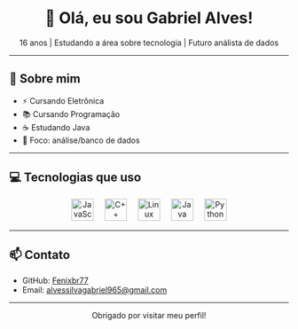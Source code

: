 <h1 align="center">👋 Olá, eu sou Gabriel Alves!</h1>
<p align="center">16 anos | Estudando a área sobre tecnologia | Futuro análista de dados</p>

---

## 🔹 Sobre mim
- ⚡ Cursando Eletrônica  
- 📚 Cursando Programação  
- ☕ Estudando Java  
- 🎲 Foco: análise/banco de dados

---

## 💻 Tecnologias que uso
<div align="center">
  <img src="https://cdn.jsdelivr.net/gh/devicons/devicon/icons/javascript/javascript-original.svg" height="40" alt="JavaScript" />
  <img width="12" />
  <img src="https://cdn.jsdelivr.net/gh/devicons/devicon/icons/cplusplus/cplusplus-original.svg" height="40" alt="C++" />
  <img width="12" />
  <img src="https://cdn.jsdelivr.net/gh/devicons/devicon/icons/linux/linux-original.svg" height="40" alt="Linux" />
  <img width="12" />
  <img src="https://cdn.jsdelivr.net/gh/devicons/devicon/icons/java/java-original.svg" height="40" alt="Java" />
  <img width="12" />
  <img src="https://cdn.jsdelivr.net/gh/devicons/devicon/icons/python/python-original.svg" height="40" alt="Python" />
</div>

---

## 📫 Contato
- GitHub: [Fenixbr77](https://github.com/Fenixbr77)  
- Email: alvessilvagabriel965@gmail.com 

---

<p align="center"> Obrigado por visitar meu perfil!</p>
